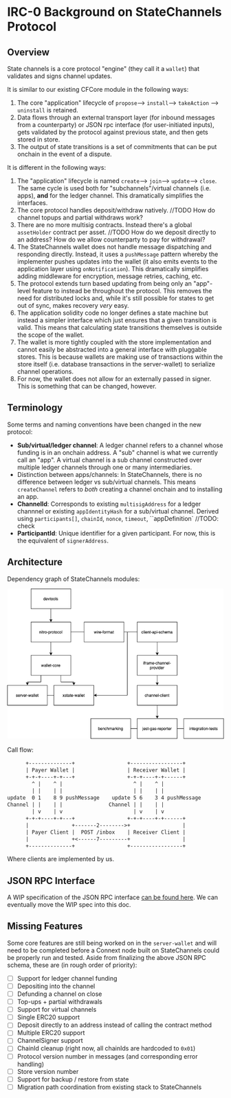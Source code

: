 # IRC-0 Background on StateChannels Protocol

## Overview

State channels is a core protocol "engine" (they call it a `wallet`) that validates and signs channel updates.

It is similar to our existing CFCore module in the following ways:

1. The core "application" lifecycle of `propose`--> `install`--> `takeAction` --> `uninstall` is retained.
2. Data flows through an external transport layer (for inbound messages from a counterparty) or JSON rpc interface (for user-initiated inputs), gets validated by the protocol against previous state, and then gets stored in store.
3. The output of state transitions is a set of commitments that can be put onchain in the event of a dispute.

It is different in the following ways:

1. The "application" lifecycle is named `create`--> `join`--> `update`--> `close`. The same cycle is used both for "subchannels"/virtual channels (i.e. apps), **and** for the ledger channel. This dramatically simplifies the interfaces.
2. The core protocol handles deposit/withdraw natively. //TODO How do channel topups and partial withdraws work?
3. There are no more multisig contracts. Instead there's a global `assetHolder` contract per asset. //TODO How do we deposit directly to an address? How do we allow counterparty to pay for withdrawal?
4. The StateChannels wallet does not handle message dispatching and responding directly. Instead, it uses a `pushMessage` pattern whereby the implementer pushes updates into the wallet (it also emits events to the application layer using `onNotification`). This dramatically simplifies adding middleware for encryption, message retries, caching, etc.
5. The protocol extends turn based updating from being only an "app"-level feature to instead be throughout the protocol. This removes the need for distributed locks and, while it's still possible for states to get out of sync, makes recovery _very_ easy.
6. The application solidity code no longer defines a state machine but instead a simpler interface which just ensures that a given transition is valid. This means that calculating state transitions themselves is outside the scope of the wallet.
7. The wallet is more tightly coupled with the store implementation and cannot easily be abstracted into a general interface with pluggable stores. This is because wallets are making use of transactions within the store itself (i.e. database transactions in the server-wallet) to serialize channel operations.
8. For now, the wallet does not allow for an externally passed in signer. This is something that can be changed, however.

## Terminology

Some terms and naming conventions have been changed in the new protocol:

- **Sub/virtual/ledger channel**: A ledger channel refers to a channel whose funding is in an onchain address. A "sub" channel is what we currently call an "app". A virtual channel is a sub channel constructed over multiple ledger channels through one or many intermediaries.
- Distinction between apps/channels: In StateChannels, there is no difference between ledger vs sub/virtual channels. This means `createChannel` refers to _both_ creating a channel onchain and to installing an app.
- **ChannelId**: Corresponds to existing `multisigAddress` for a ledger channnel or existing `appIdentityHash` for a sub/virtual channel. Derived using `participants[]`, `chainId`, `nonce`, `timeout`, ``appDefinition` //TODO: check
- **ParticipantId**: Unique identifier for a given participant. For now, this is the equivalent of `signerAddress`.

## Architecture

Dependency graph of StateChannels modules:

![alt text](https://github.com/connext/IRCs/blob/master/assets/IRC-0-SC-dependency.png?raw=true)

Call flow:

```
      +--------------+                 +-----------------+
      | Payer Wallet |                 | Receiver Wallet |
      +-+-+----+-+---+                 +-+-+----+-+------+
        ^ |    ^ |                       ^ |    ^ |
        | |    | |                       | |    | |
update  0 1    8 9 pushMessage    update 5 6    3 4 pushMessage
Channel | |    | |               Channel | |    | |
        | v    | v                       | v    | v
      +-+-+----+-+---+                 +-+-+----+-+------+
      |              +-------2-------->+                 |
      | Payer Client |  POST /inbox    | Receiver Client |
      |              +<------7---------+                 |
      +--------------+                 +-----------------+
```

Where clients are implemented by us.

## JSON RPC Interface

A WIP specification of the JSON RPC interface [can be found here](https://github.com/connext/statechannels/blob/client-api-docs/packages/docs-website/docs/protocol-docs/client-specification/json-rpc-api.md). We can eventually move the WIP spec into this doc.

## Missing Features

Some core features are still being worked on in the `server-wallet` and will need to be completed before a Connext node built on StateChannels could be properly run and tested. Aside from finalizing the above JSON RPC schema, these are (in rough order of priority):

- [ ] Support for ledger channel funding
- [ ] Depositing into the channel
- [ ] Defunding a channel on close
- [ ] Top-ups + partial withdrawals
- [ ] Support for virtual channels
- [ ] Single ERC20 support
- [ ] Deposit directly to an address instead of calling the contract method
- [ ] Multiple ERC20 support
- [ ] ChannelSigner support
- [ ] ChainId cleanup (right now, all chainIds are hardcoded to `0x01`)
- [ ] Protocol version number in messages (and corresponding error handling)
- [ ] Store version number
- [ ] Support for backup / restore from state
- [ ] Migration path coordination from existing stack to StateChannels
